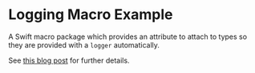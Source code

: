 # Logging Macro Example

A Swift macro package which provides an attribute to attach to types so they are provided with a `logger` automatically.

See [this blog post](https://i2h3.de/logging-macro/) for further details.